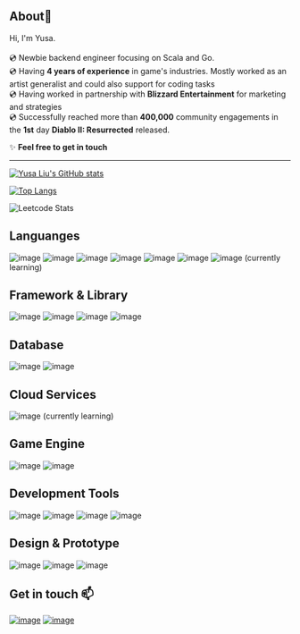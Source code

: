 ## About👋

Hi, I'm Yusa.<br><br>
💿 Newbie backend engineer focusing on Scala and Go.<br>
💿 Having **4 years of experience** in game's industries. Mostly worked as an artist generalist and could also support for coding tasks<br>
💿 Having worked in partnership with **Blizzard Entertainment** for marketing and strategies<br>
💿 Successfully reached more than **400,000** community engagements in the **1st** day **Diablo II: Resurrected** released.

:sparkles: **Feel free to get in touch**<br>
<hr>

[![Yusa Liu's GitHub stats](https://github-readme-stats.vercel.app/api?username=Anthya1104&theme=jolly&show_icons=true&card_width=1050px)](https://github.com/anuraghazra/github-readme-stats)

[![Top Langs](https://github-readme-stats.vercel.app/api/top-langs/?username=Anthya1104&layout=compact&theme=jolly&card_width=1000px)](https://github.com/anuraghazra/github-readme-stats)

![Leetcode Stats](https://leetcard.jacoblin.cool/Anthya1104?theme=unicorn&width=1050px)

## Languanges

![image](https://img.shields.io/badge/HTML5-E34F26?style=for-the-badge&logo=html5&logoColor=white)
![image](https://img.shields.io/badge/CSS3-1572B6?style=for-the-badge&logo=css3&logoColor=white)
![image](https://img.shields.io/badge/Sass-CC6699?style=for-the-badge&logo=sass&logoColor=white)
![image](https://img.shields.io/badge/PHP-777BB4?style=for-the-badge&logo=php&logoColor=white)
![image](https://img.shields.io/badge/C%23-239120?style=for-the-badge&logo=c-sharp&logoColor=white)
![image](https://img.shields.io/badge/Pug-E3C29B?style=for-the-badge&logo=pug&logoColor=black)
![image](https://img.shields.io/badge/Go-00ADD8?style=for-the-badge&logo=go&logoColor=white) (currently learning)

## Framework & Library

![image](https://img.shields.io/badge/Node.js-339933?style=for-the-badge&logo=nodedotjs&logoColor=white)
![image](https://img.shields.io/badge/Express.js-000000?style=for-the-badge&logo=express&logoColor=white)
![image](https://img.shields.io/badge/React-20232A?style=for-the-badge&logo=react&logoColor=61DAFB)
![image](https://img.shields.io/badge/npm-CB3837?style=for-the-badge&logo=npm&logoColor=white)

## Database

![image](https://img.shields.io/badge/Xampp-F37623?style=for-the-badge&logo=xampp&logoColor=white)
![image](https://img.shields.io/badge/MySQL-005C84?style=for-the-badge&logo=mysql&logoColor=white)

## Cloud Services

![image](https://img.shields.io/badge/Amazon_AWS-FF9900?style=for-the-badge&logo=amazonaws&logoColor=white) (currently learning)

## Game Engine

![image](https://img.shields.io/badge/Unity-100000?style=for-the-badge&logo=unity&logoColor=white)
![image](https://img.shields.io/badge/-Unreal%20Engine-313131?style=for-the-badge&logo=unreal-engine&logoColor=white)

## Development Tools

![image](https://img.shields.io/badge/GIT-E44C30?style=for-the-badge&logo=git&logoColor=white)
![image](https://img.shields.io/badge/GitHub-100000?style=for-the-badge&logo=github&logoColor=white)
![image](https://img.shields.io/badge/Jira-0052CC?style=for-the-badge&logo=Jira&logoColor=white)
![image](https://img.shields.io/badge/Visual_Studio_Code-0078D4?style=for-the-badge&logo=visual%20studio%20code&logoColor=white)

## Design & Prototype

![image](https://img.shields.io/badge/Adobe%20Photoshop-31A8FF?style=for-the-badge&logo=Adobe%20Photoshop&logoColor=black)
![image](https://img.shields.io/badge/Adobe%20Illustrator-FF9A00?style=for-the-badge&logo=adobe%20illustrator&logoColor=white)
![image](https://img.shields.io/badge/Figma-F24E1E?style=for-the-badge&logo=figma&logoColor=white)

## Get in touch :mailbox:

<div align='left'>

[![image](https://img.shields.io/badge/LinkedIn-0077B5?style=for-the-badge&logo=linkedin&logoColor=white)][1]
[![image](https://i.imgur.com/h0Ojyju.png)][2]

[1]:https://www.linkedin.com/in/yusa-liu-784749176/
[2]:https://yusaanthyadesign.artstation.com/

<!--
**Anthya1104/Anthya1104** is a ✨ _special_ ✨ repository because its `README.md` (this file) appears on your GitHub profile.

Here are some ideas to get you started:

- 🔭 I’m currently working on ...
- 🌱 I’m currently learning ...
- 👯 I’m looking to collaborate on ...
- 🤔 I’m looking for help with ...
- 💬 Ask me about ...
- 📫 How to reach me: ...
- 😄 Pronouns: ...
- ⚡ Fun fact: ...
-->
